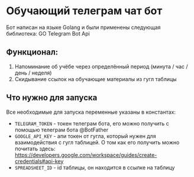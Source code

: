 # Обучающий телеграм чат бот

Бот написан на языке Golang и были применены следующая библиотека: GO Telegram Bot Api

## Функционал:
1) Напоминание об учёбе через определённый период (минута / час / день / неделя)
2) Скидывание ссылок на обучающие материалы из гугл таблицы

## Что нужно для запуска

Все необходимые для запуска переменные указаны в константах:
- `TELEGRAM_TOKEN` - токен телеграм бота, его можно получить с помощью телеграм бота @BotFather
- `GOOGLE_API_KEY` - апи токен от гугла, который нужен для взаимодействия с гугл таблицей. О том как его получить можно почитать здесь: https://developers.google.com/workspace/guides/create-credentials#api-key 
- `SPREADSHEET_ID` - id таблицы, он находится в ссылке на таблицу
